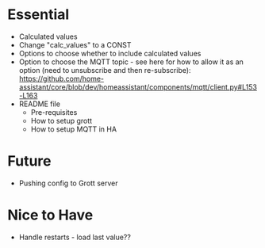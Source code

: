 # Essential
- Calculated values
- Change "calc_values" to a CONST
- Options to choose whether to include calculated values
- Option to choose the MQTT topic - see here for how to allow it as an option (need to unsubscribe and then re-subscribe): https://github.com/home-assistant/core/blob/dev/homeassistant/components/mqtt/client.py#L153-L163
- README file
  - Pre-requisites
  - How to setup grott
  - How to setup MQTT in HA

# Future
- Pushing config to Grott server

# Nice to Have
- Handle restarts - load last value??
